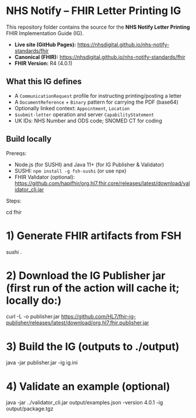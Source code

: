 # NHS Notify – FHIR Letter Printing IG

This repository folder contains the source for the **NHS Notify Letter Printing** FHIR Implementation Guide (IG).

- **Live site (GitHub Pages):** https://nhsdigital.github.io/nhs-notify-standards/fhir
- **Canonical (FHIR):** https://nhsdigital.github.io/nhs-notify-standards/fhir
- **FHIR Version:** R4 (4.0.1)

## What this IG defines

- A `CommunicationRequest` profile for instructing printing/posting a letter
- A `DocumentReference` + `Binary` pattern for carrying the PDF (base64)
- Optionally linked context: `Appointment`, `Location`
- `$submit-letter` operation and server `CapabilityStatement`
- UK IDs: NHS Number and ODS code; SNOMED CT for coding

## Build locally

Prereqs:
- Node.js (for SUSHI) and Java 11+ (for IG Publisher & Validator)
- SUSHI: `npm install -g fsh-sushi` (or use npx)
- FHIR Validator (optional): https://github.com/hapifhir/org.hl7.fhir.core/releases/latest/download/validator_cli.jar

Steps:

cd fhir
# 1) Generate FHIR artifacts from FSH
sushi .

# 2) Download the IG Publisher jar (first run of the action will cache it; locally do:)
curl -L -o publisher.jar https://github.com/HL7/fhir-ig-publisher/releases/latest/download/org.hl7.fhir.publisher.jar

# 3) Build the IG (outputs to ./output)
java -jar publisher.jar -ig ig.ini

# 4) Validate an example (optional)
java -jar ../validator_cli.jar output/examples.json -version 4.0.1 -ig output/package.tgz
